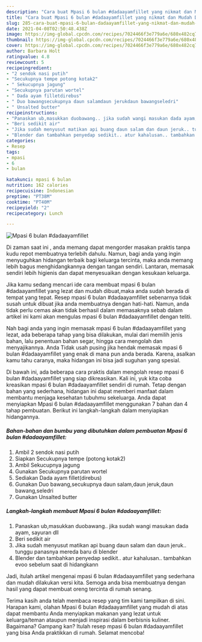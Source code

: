 ```yaml
---
description: "Cara buat Mpasi 6 bulan #dadaayamfillet yang nikmat dan Mudah Dibuat"
title: "Cara buat Mpasi 6 bulan #dadaayamfillet yang nikmat dan Mudah Dibuat"
slug: 285-cara-buat-mpasi-6-bulan-dadaayamfillet-yang-nikmat-dan-mudah-dibuat
date: 2021-04-08T02:50:48.438Z
image: https://img-global.cpcdn.com/recipes/7024466f3e779a6e/680x482cq70/mpasi-6-bulan-dadaayamfillet-foto-resep-utama.jpg
thumbnail: https://img-global.cpcdn.com/recipes/7024466f3e779a6e/680x482cq70/mpasi-6-bulan-dadaayamfillet-foto-resep-utama.jpg
cover: https://img-global.cpcdn.com/recipes/7024466f3e779a6e/680x482cq70/mpasi-6-bulan-dadaayamfillet-foto-resep-utama.jpg
author: Barbara Holt
ratingvalue: 4.8
reviewcount: 5
recipeingredient:
- "2 sendok nasi putih"
- "Secukupnya tempe potong kotak2"
- " Sekucupnya jagung"
- "Secukupnya parutan wortel"
- " Dada ayam filletdirebus"
- " Duo bawangsecukupnya daun salamdaun jerukdaun bawangseledri"
- " Unsalted butter"
recipeinstructions:
- "Panaskan ub,masukkan duobawang.. jika sudah wangi masukan dada ayam, sayuran dll"
- "Beri sedikit air"
- "Jika sudah menyusut matikan api buang daun salam dan daun jeruk.. tunggu panasnya mereda baru di blender"
- "Blender dan tambahkan penyedap sedikit.. atur kahalusan.. tambahkan evoo sebelum saat di hidangkann"
categories:
- Resep
tags:
- mpasi
- 6
- bulan

katakunci: mpasi 6 bulan 
nutrition: 162 calories
recipecuisine: Indonesian
preptime: "PT38M"
cooktime: "PT40M"
recipeyield: "2"
recipecategory: Lunch

---
```



![Mpasi 6 bulan #dadaayamfillet](https://img-global.cpcdn.com/recipes/7024466f3e779a6e/680x482cq70/mpasi-6-bulan-dadaayamfillet-foto-resep-utama.jpg)

Di zaman  saat ini , anda memang dapat mengorder masakan praktis tanpa kudu repot membuatnya terlebih dahulu. Namun, bagi anda yang ingin menyuguhkan hidangan terbaik bagi keluarga tercinta, maka anda memang lebih bagus menghidangkannya dengan tangan sendiri. Lantaran, memasak sendiri lebih higienis dan dapat menyesuaikan dengan kesukaan keluarga.

Jika kamu sedang mencari ide cara membuat mpasi 6 bulan #dadaayamfillet yang lezat dan mudah dibuat,maka anda sudah berada di tempat yang tepat. Resep mpasi 6 bulan #dadaayamfillet  sebenarnya tidak susah untuk dibuat jika anda membuatnya dengan hati-hati. Namun, anda tidak perlu cemas akan tidak berhasil dalam memasaknya 
sebab dalam artikel ini kami akan mengulas mpasi 6 bulan #dadaayamfillet dengan teliti.  



Nah bagi anda yang ingin memasak mpasi 6 bulan #dadaayamfillet yang lezat, ada beberapa tahap yang bisa dilakukan, mulai dari memilih jenis bahan, lalu penentuan bahan segar, hingga cara mengolah dan menyajikannya. Anda Tidak usah pusing jika hendak memasak mpasi 6 bulan #dadaayamfillet yang enak di mana pun anda berada. Karena, asalkan kamu  tahu caranya, maka hidangan ini bisa jadi suguhan yang spesial.

Di bawah ini, ada beberapa cara praktis  dalam mengolah resep mpasi 6 bulan #dadaayamfillet yang siap dikreasikan. Kali ini, yuk kita coba kreasikan mpasi 6 bulan #dadaayamfillet sendiri di rumah. Tetap dengan bahan yang sederhana, hidangan ini dapat memberi manfaat dalam membantu menjaga kesehatan tubuhmu sekeluarga. Anda dapat menyiapkan Mpasi 6 bulan #dadaayamfillet menggunakan 7 bahan dan 4 tahap pembuatan. Berikut ini langkah-langkah dalam menyiapkan hidangannya.

<!--inarticleads1-->

##### Bahan-bahan dan bumbu yang dibutuhkan dalam pembuatan Mpasi 6 bulan #dadaayamfillet:

1. Ambil 2 sendok nasi putih
1. Siapkan Secukupnya tempe (potong kotak2)
1. Ambil  Sekucupnya jagung
1. Gunakan Secukupnya parutan wortel
1. Sediakan  Dada ayam fillet(direbus)
1. Gunakan  Duo bawang,secukupnya daun salam,daun jeruk,daun bawang,seledri
1. Gunakan  Unsalted butter




<!--inarticleads2-->

##### Langkah-langkah membuat Mpasi 6 bulan #dadaayamfillet:

1. Panaskan ub,masukkan duobawang.. jika sudah wangi masukan dada ayam, sayuran dll
1. Beri sedikit air
1. Jika sudah menyusut matikan api buang daun salam dan daun jeruk.. tunggu panasnya mereda baru di blender
1. Blender dan tambahkan penyedap sedikit.. atur kahalusan.. tambahkan evoo sebelum saat di hidangkann




Jadi, itulah artikel mengenai  mpasi 6 bulan #dadaayamfillet  yang sederhana dan mudah dilakukan versi kita. Semoga anda bisa membuatnya dengan hasil yang dapat membuat oreng tercinta di rumah senang. 

Terima kasih anda telah membaca resep yang tim kami tampilkan di sini. Harapan kami, olahan  Mpasi 6 bulan #dadaayamfillet yang mudah di atas dapat membantu Anda menyiapkan makanan yang lezat untuk keluarga/teman ataupun menjadi inspirasi dalam berbisnis kuliner. Bagaimana? Gampang kan? Itulah resep mpasi 6 bulan #dadaayamfillet yang bisa Anda praktikkan di rumah. Selamat mencoba!

